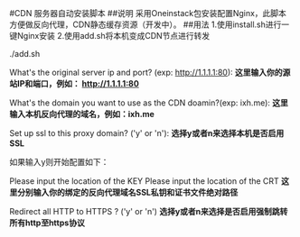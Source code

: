 
#CDN 服务器自动安装脚本
##说明
采用Oneinstack包安装配置Nginx，此脚本方便做反向代理，CDN静态缓存资源（开发中）。
##用法
1.使用install.sh进行一键Nginx安装
2.使用add.sh将本机变成CDN节点进行转发

./add.sh

What's the original server ip and port? (exp: http://1.1.1.1:80):
<strong>这里输入你的源站IP和端口，例如： http://1.1.1.1:80</strong>

What's the domain you want to use as the CDN doamin?(exp: ixh.me):
<strong>这里输入本机反向代理的域名，例如：ixh.me</strong>

Set up ssl to this proxy domain? ('y' or 'n'): 
<strong>选择y或者n来选择本机是否启用SSL</strong>

如果输入y则开始配置如下：

Please input the location of the KEY
Please input the location of the CRT
<strong>这里分别输入你的绑定的反向代理域名SSL私钥和证书文件绝对路径</strong>

Redirect all HTTP to HTTPS ? ('y' or 'n')
<strong>选择y或者n来选择是否启用强制跳转所有http至https协议</strong>
